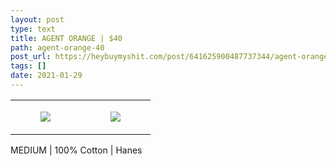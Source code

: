 ```yaml
---
layout: post
type: text
title: AGENT ORANGE | $40
path: agent-orange-40
post_url: https://heybuymyshit.com/post/641625900487737344/agent-orange-40
tags: []
date: 2021-01-29
---
```




<table style="width:100%;"><tr><td style="vertical-align:top;">
      <figure class="tmblr-full" data-orig-height="2048" data-orig-width="1365" data-orig-src="https://concertshirts.netlify.app/shirts/0535/0535-01.jpg"><img src="https://64.media.tumblr.com/719b9e3223ef5948e6857ec39e412963/b527f0f118ddf7d5-84/s540x810/7808e69ec21b4b0760c0115837178e66f5d8b161.jpg" data-orig-height="2048" data-orig-width="1365" data-orig-src="https://concertshirts.netlify.app/shirts/0535/0535-01.jpg"/></figure></td>
    <td style="vertical-align:top;">
      <figure class="tmblr-full" data-orig-height="2048" data-orig-width="1365" data-orig-src="https://concertshirts.netlify.app/shirts/0535/0535-02.jpg"><img src="https://64.media.tumblr.com/933d357bcd7f235aa42dc0edcf7d1dd4/b527f0f118ddf7d5-95/s540x810/91d9bfdb34013c1f59e273c0374c1f170d692263.jpg" data-orig-height="2048" data-orig-width="1365" data-orig-src="https://concertshirts.netlify.app/shirts/0535/0535-02.jpg"/></figure></td>
  </tr></table><p>
  MEDIUM | 100% Cotton | Hanes
</p>
